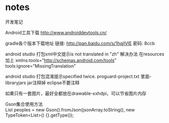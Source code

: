 # notes
开发笔记


Android工具下载
http://www.androiddevtools.cn/  

gradle各个版本下载地址
链接: http://pan.baidu.com/s/1hqjIVlE 密码: 8ccb

android studio 打包xml中文提示is not translated in "zh" 解决办法 
在resources 加上 xmlns:tools="http://schemas.android.com/tools" tools:ignore="MissingTranslation" 


android studio 打包混淆提示specified twice.
proguard-project.txt  里面-libraryjars jar注释掉  eclipse不要注释


如果只有一套图片，最好全都放在drawable-xxhdpi，可以节省图片内存

Gson集合使用方法  
List<Person> peoples = new Gson().fromJson(jsonArray.toString(), new TypeToken<List<Person>>() {}.getType()); 
